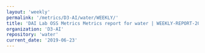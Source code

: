 ```yaml
---
layout: 'weekly'
permalink: '/metrics/D3-AI/water/WEEKLY/'
title: 'DAI Lab OSS Metrics Metrics report for water | WEEKLY-REPORT-2019-06-23'
organization: 'D3-AI'
repository: 'water'
current_date: '2019-06-23'
---
```

